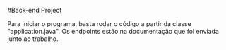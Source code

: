 #Back-end Project

Para iniciar o programa, basta rodar o código a partir da classe "application.java". Os endpoints estão na documentação que foi enviada junto ao trabalho.
